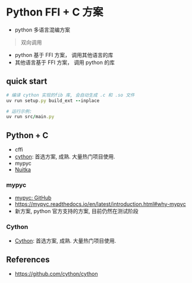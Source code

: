 # Python FFI + C 方案

- python 多语言混编方案

> 双向调用

- python 基于 FFI 方案， 调用其他语言的库
- 其他语言基于 FFI 方案， 调用 python 的库

## quick start

```ruby
# 编译 cython 实现的fib 库, 会自动生成 .c 和 .so 文件
uv run setup.py build_ext --inplace

# 运行示例:
uv run src/main.py
```

## Python + C

- cffi
- [cython](https://github.com/cython/cython): 首选方案, 成熟. 大量热门项目使用.
- mypyc
- [Nuitka](https://github.com/Nuitka/Nuitka)

### mypyc

- [mypyc: GitHub](https://github.com/python/mypy/tree/master/mypyc)
- <https://mypyc.readthedocs.io/en/latest/introduction.html#why-mypyc>
- 新方案, python 官方支持的方案, 目前仍然在测试阶段

### Cython

- [Cython](https://cython.org/): 首选方案, 成熟. 大量热门项目使用.

## References

- <https://github.com/cython/cython>
